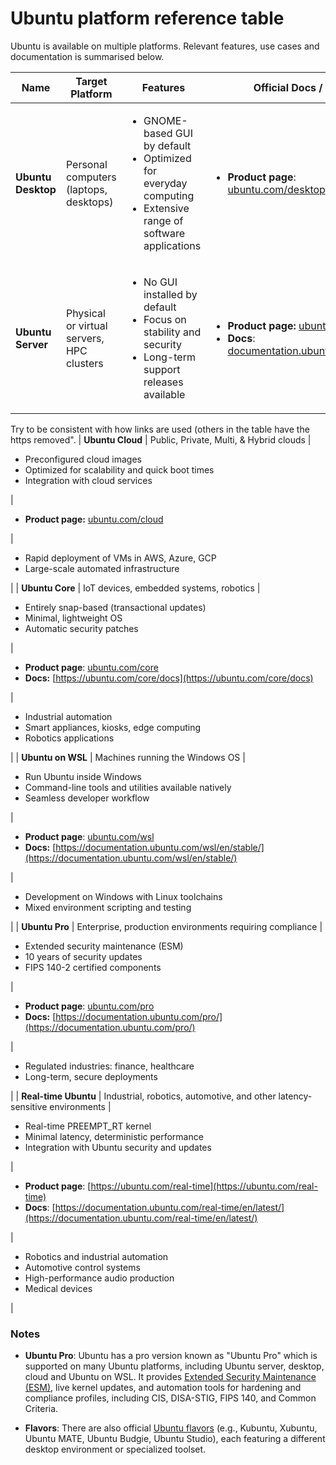 # Ubuntu platform reference table
Ubuntu is available on multiple platforms. Relevant features, use cases and documentation is summarised below.

| **Name**              | **Target Platform**                                                        | **Features**                                                                                                                                                                                 | **Official Docs / Links**                                                                                                                                                                                                         | **Example Use Cases**                                                                                                                                     |
| --------------------- | -------------------------------------------------------------------------- | ----------------------------------------------------------------------------------------------------------------------------------------------------------------------------------------------------------- | --------------------------------------------------------------------------------------------------------------------------------------------------------------------------------------------------------------------------------- | --------------------------------------------------------------------------------------------------------------------------------------------------------- |
| **Ubuntu Desktop**    | Personal computers (laptops, desktops)                                     | <ul><li>GNOME-based GUI by default</li><li>Optimized for everyday computing</li><li>Extensive range of software applications</li></ul>                                                                             | <ul><li>**Product page**: [ubuntu.com/desktop](https://ubuntu.com/desktop)</li></ul>                                                                                                                                              | <ul><li>General-purpose personal computing</li><li>Office productivity, browsing, media consumption</li></ul>                                             |
| **Ubuntu Server**     | Physical or virtual servers, HPC clusters                                  | <ul><li>No GUI installed by default</li><li>Focus on stability and security</li><li>Long-term support releases available</li></ul>                                                                          | <ul><li>**Product page:** [ubuntu.com/server](https://ubuntu.com/server)</li><li>**Docs**: [documentation.ubuntu.com/server/](https://documentation.ubuntu.com/server/)</li></ul>                                         | <ul><li>Hosting web services, databases, or enterprise software</li><li>Infrastructure management</li></ul>                                               |

Try to be consistent with how links are used (others in the table have the https removed".
| **Ubuntu Cloud**      | Public, Private, Multi, & Hybrid clouds                                    | <ul><li>Preconfigured cloud images</li><li>Optimized for scalability and quick boot times</li><li>Integration with cloud services</li></ul>                                                                 | <ul><li>**Product page:** [ubuntu.com/cloud](https://ubuntu.com/cloud)</li></ul>                                                                                                                                                  | <ul><li>Rapid deployment of VMs in AWS, Azure, GCP</li><li>Large-scale automated infrastructure</li></ul>                                                 |
| **Ubuntu Core** | IoT devices, embedded systems, robotics                                    | <ul><li>Entirely snap-based (transactional updates)</li><li>Minimal, lightweight OS</li><li>Automatic security patches</li></ul>                                                                            | <ul><li>**Product page**: [ubuntu.com/core](https://ubuntu.com/core)</li><li>**Docs:** [https://ubuntu.com/core/docs](https://ubuntu.com/core/docs)</li></ul>                                                                     | <ul><li>Industrial automation</li><li>Smart appliances, kiosks, edge computing</li><li>Robotics applications</li></ul>                                    |
| **Ubuntu on WSL**     | Machines running the Windows OS                                            | <ul><li>Run Ubuntu inside Windows</li><li>Command-line tools and utilities available natively</li><li>Seamless developer workflow</li></ul>                                                                 | <ul><li>**Product page**: [ubuntu.com/wsl](https://ubuntu.com/wsl)</li><li>**Docs:** [https://documentation.ubuntu.com/wsl/en/stable/](https://documentation.ubuntu.com/wsl/en/stable/)</li></ul>                                 | <ul><li>Development on Windows with Linux toolchains</li><li>Mixed environment scripting and testing</li></ul>                                            |
| **Ubuntu Pro**        | Enterprise, production environments requiring compliance                   | <ul><li>Extended security maintenance (ESM)</li><li>10 years of security updates</li><li>FIPS 140-2 certified components</li></ul>                                                                          | <ul><li>**Product page**: [ubuntu.com/pro](https://ubuntu.com/pro)</li><li>**Docs:** [https://documentation.ubuntu.com/pro/](https://documentation.ubuntu.com/pro/)</li></ul>                                                     | <ul><li>Regulated industries: finance, healthcare</li><li>Long-term, secure deployments</li></ul>                                                         |
| **Real-time Ubuntu**  | Industrial, robotics, automotive, and other latency-sensitive environments | <ul><li>Real-time PREEMPT_RT kernel</li><li>Minimal latency, deterministic performance</li><li>Integration with Ubuntu security and updates</li></ul>                                                       | <ul><li>**Product page**: [https://ubuntu.com/real-time](https://ubuntu.com/real-time)</li><li>**Docs**: [https://documentation.ubuntu.com/real-time/en/latest/](https://documentation.ubuntu.com/real-time/en/latest/)</li></ul> | <ul><li>Robotics and industrial automation</li><li>Automotive control systems</li><li>High-performance audio production</li><li>Medical devices</li></ul> |

### Notes
- **Ubuntu Pro**: Ubuntu has a pro version known as "Ubuntu Pro" which is supported on many Ubuntu platforms, including Ubuntu server, desktop, cloud and Ubuntu on WSL. It provides [Extended Security Maintenance (ESM)](https://ubuntu.com/esm), live kernel updates, and automation tools for hardening and compliance profiles, including CIS, DISA-STIG, FIPS 140, and Common Criteria.

- **Flavors**: There are also official [Ubuntu flavors](https://ubuntu.com/desktop/flavours) (e.g., Kubuntu, Xubuntu, Ubuntu MATE, Ubuntu Budgie, Ubuntu Studio), each featuring a different desktop environment or specialized toolset.
